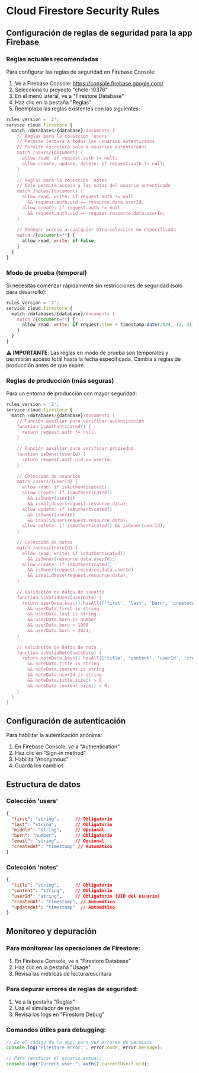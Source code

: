 # Cloud Firestore Security Rules

## Configuración de reglas de seguridad para la app Firebase

### Reglas actuales recomendadas

Para configurar las reglas de seguridad en Firebase Console:

1. Ve a Firebase Console: https://console.firebase.google.com/
2. Selecciona tu proyecto "chele-10376"
3. En el menú lateral, ve a "Firestore Database"
4. Haz clic en la pestaña "Reglas"
5. Reemplaza las reglas existentes con las siguientes:

```javascript
rules_version = '2';
service cloud.firestore {
  match /databases/{database}/documents {
    // Reglas para la colección 'users'
    // Permite lectura a todos los usuarios autenticados
    // Permite escritura solo a usuarios autenticados
    match /users/{document} {
      allow read: if request.auth != null;
      allow create, update, delete: if request.auth != null;
    }
    
    // Reglas para la colección 'notes'
    // Solo permite acceso a las notas del usuario autenticado
    match /notes/{document} {
      allow read, write: if request.auth != null 
        && request.auth.uid == resource.data.userId;
      allow create: if request.auth != null 
        && request.auth.uid == request.resource.data.userId;
    }
    
    // Denegar acceso a cualquier otra colección no especificada
    match /{document=**} {
      allow read, write: if false;
    }
  }
}
```

### Modo de prueba (temporal)

Si necesitas comenzar rápidamente sin restricciones de seguridad (solo para desarrollo):

```javascript
rules_version = '2';
service cloud.firestore {
  match /databases/{database}/documents {
    match /{document=**} {
      allow read, write: if request.time < timestamp.date(2024, 12, 31);
    }
  }
}
```

⚠️ **IMPORTANTE**: Las reglas en modo de prueba son temporales y permitirán acceso total hasta la fecha especificada. Cambia a reglas de producción antes de que expire.

### Reglas de producción (más seguras)

Para un entorno de producción con mayor seguridad:

```javascript
rules_version = '2';
service cloud.firestore {
  match /databases/{database}/documents {
    // Función auxiliar para verificar autenticación
    function isAuthenticated() {
      return request.auth != null;
    }
    
    // Función auxiliar para verificar propiedad
    function isOwner(userId) {
      return request.auth.uid == userId;
    }
    
    // Colección de usuarios
    match /users/{userId} {
      allow read: if isAuthenticated();
      allow create: if isAuthenticated() 
        && isOwner(userId)
        && isValidUser(request.resource.data);
      allow update: if isAuthenticated() 
        && isOwner(userId)
        && isValidUser(request.resource.data);
      allow delete: if isAuthenticated() && isOwner(userId);
    }
    
    // Colección de notas
    match /notes/{noteId} {
      allow read, write: if isAuthenticated() 
        && isOwner(resource.data.userId);
      allow create: if isAuthenticated() 
        && isOwner(request.resource.data.userId)
        && isValidNote(request.resource.data);
    }
    
    // Validación de datos de usuario
    function isValidUser(userData) {
      return userData.keys().hasAll(['first', 'last', 'born', 'createdAt'])
        && userData.first is string
        && userData.last is string
        && userData.born is number
        && userData.born > 1900
        && userData.born < 2024;
    }
    
    // Validación de datos de nota
    function isValidNote(noteData) {
      return noteData.keys().hasAll(['title', 'content', 'userId', 'createdAt', 'updatedAt'])
        && noteData.title is string
        && noteData.content is string
        && noteData.userId is string
        && noteData.title.size() > 0
        && noteData.content.size() > 0;
    }
  }
}
```

## Configuración de autenticación

Para habilitar la autenticación anónima:

1. En Firebase Console, ve a "Authentication"
2. Haz clic en "Sign-in method"
3. Habilita "Anonymous"
4. Guarda los cambios

## Estructura de datos

### Colección 'users'
```json
{
  "first": "string",      // Obligatorio
  "last": "string",       // Obligatorio  
  "middle": "string",     // Opcional
  "born": "number",       // Obligatorio
  "email": "string",      // Opcional
  "createdAt": "timestamp" // Automático
}
```

### Colección 'notes'
```json
{
  "title": "string",      // Obligatorio
  "content": "string",    // Obligatorio
  "userId": "string",     // Obligatorio (UID del usuario)
  "createdAt": "timestamp", // Automático
  "updatedAt": "timestamp"  // Automático
}
```

## Monitoreo y depuración

### Para monitorear las operaciones de Firestore:

1. En Firebase Console, ve a "Firestore Database"
2. Haz clic en la pestaña "Usage"
3. Revisa las métricas de lectura/escritura

### Para depurar errores de reglas de seguridad:

1. Ve a la pestaña "Reglas"
2. Usa el simulador de reglas
3. Revisa los logs en "Firestore Debug"

### Comandos útiles para debugging:

```javascript
// En el código de la app, para ver errores de permisos:
console.log('Firestore error:', error.code, error.message);

// Para verificar el usuario actual:
console.log('Current user:', auth().currentUser?.uid);
```
